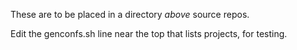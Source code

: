 These are to be placed in a directory *above* source repos.

Edit the genconfs.sh line near the top that lists projects, for testing.
